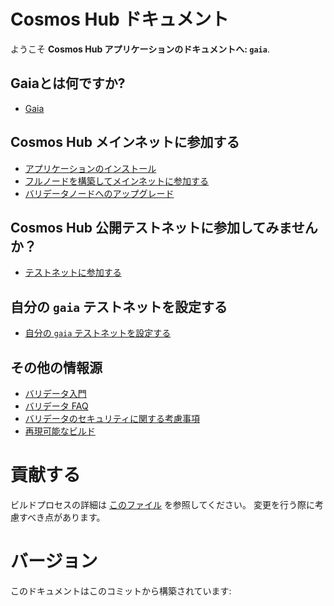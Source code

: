 # Cosmos Hub ドキュメント

ようこそ **Cosmos Hub アプリケーションのドキュメントへ: `gaia`**.

## Gaiaとは何ですか?

- [Gaia](./what-is-gaia.md)

## Cosmos Hub メインネットに参加する

- [アプリケーションのインストール](./installation.md)
- [フルノードを構築してメインネットに参加する](./join-mainnet.md)
- [バリデータノードへのアップグレード](./validators/validator-setup.md)

## Cosmos Hub 公開テストネットに参加してみませんか？

- [テストネットに参加する](./join-testnet.md)

## 自分の `gaia` テストネットを設定する

- [自分の `gaia` テストネットを設定する](./deploy-testnet.md)

## その他の情報源

- [バリデータ入門](./validators/overview.md)
- [バリデータ FAQ](./validators/validator-faq.md)
- [バリデータのセキュリティに関する考慮事項](./validators/security.md)
- [再現可能なビルド](./reproducible-builds.md)

# 貢献する

ビルドプロセスの詳細は [このファイル](https://github.com/cosmos/gaia/blob/master/docs/DOCS_README.md) を参照してください。
変更を行う際に考慮すべき点があります。

# バージョン

 このドキュメントはこのコミットから構築されています:
